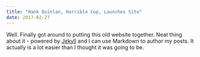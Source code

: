 ```yaml
---
title: "Hank Quinlan, Horrible Cop, Launches Site"
date: 2017-02-27
---
```


Well. Finally got around to putting this old website together. Neat thing about it - powered by [Jekyll](http://jekyllrb.com) and I can use Markdown to author my posts. It actually is a lot easier than I thought it was going to be.

